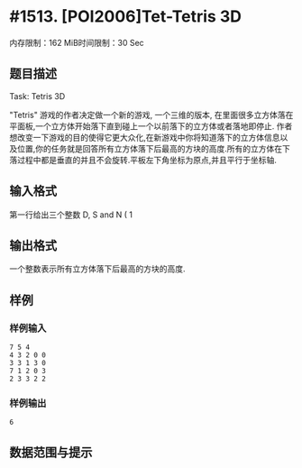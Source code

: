# #1513. [POI2006]Tet-Tetris 3D

内存限制：162 MiB时间限制：30 Sec

## 题目描述

Task: Tetris 3D

"Tetris" 游戏的作者决定做一个新的游戏, 一个三维的版本, 在里面很多立方体落在平面板,一个立方体开始落下直到碰上一个以前落下的立方体或者落地即停止. 
作者想改变一下游戏的目的使得它更大众化,在新游戏中你将知道落下的立方体信息以及位置,你的任务就是回答所有立方体落下后最高的方块的高度.所有的立方体在下落过程中都是垂直的并且不会旋转.平板左下角坐标为原点,并且平行于坐标轴. 

## 输入格式

第一行给出三个整数 D, S and N ( 1

## 输出格式

一个整数表示所有立方体落下后最高的方块的高度.

## 样例

### 样例输入

    
    7 5 4
    4 3 2 0 0
    3 3 1 3 0
    7 1 2 0 3
    2 3 3 2 2
    
    

### 样例输出

    
    6
    
    

## 数据范围与提示
